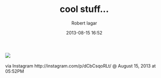 ﻿---
layout: post
title: cool stuff...
date: 2013-08-15 16:52
author: "Robert Iagar"
comments: true
tags: [Day to day, IFTTT, Instagram]
---
<div><img src='http://distilleryimage1.s3.amazonaws.com/45b087c405ba11e3a19522000a9f126b_7.jpg' /><br /><br /><div>via Instagram http://instagram.com/p/dCbCsqoRLt/ @ August 15, 2013 at 05:52PM</div><br /></div>
